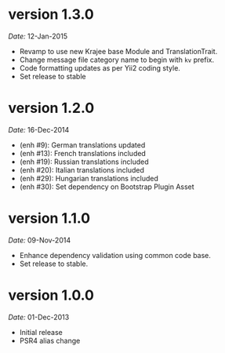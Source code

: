 version 1.3.0
=============
*Date:* 12-Jan-2015

- Revamp to use new Krajee base Module and TranslationTrait.
- Change message file category name to begin with `kv` prefix.
- Code formatting updates as per Yii2 coding style.
- Set release to stable

version 1.2.0
=============
*Date:* 16-Dec-2014

- (enh #9): German translations updated
- (enh #13): French translations included
- (enh #19): Russian translations included
- (enh #20): Italian translations included
- (enh #29): Hungarian translations included
- (enh #30): Set dependency on Bootstrap Plugin Asset

version 1.1.0
=============

*Date:* 09-Nov-2014

- Enhance dependency validation using common code base.
- Set release to stable.


version 1.0.0
=============

*Date:* 01-Dec-2013

- Initial release
- PSR4 alias change
